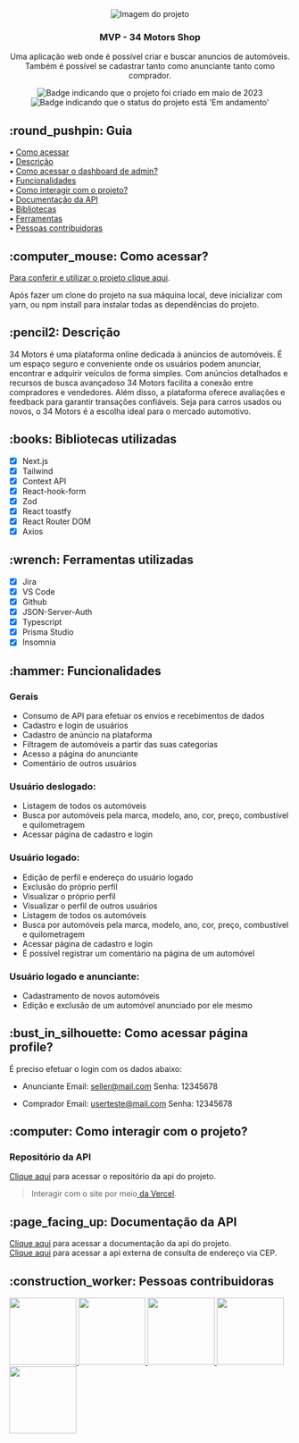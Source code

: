 <div align="center">
<img alt="Imagem do projeto" src="https://github.com/34Motors/34Motors-APP/blob/feat/readmi-app/src/assets/Capa%2034%20Motors.jpg" />
</div>

<div align="center">
<h3>
  MVP - 34 Motors Shop
</h3>
<p>Uma aplicação web onde é possível criar e buscar anuncios de automóveis. Também é possível se cadastrar tanto como anunciante tanto como comprador.</p>
</div>

<p align="center">
    <img alt="Badge indicando que o projeto foi criado em maio de 2023" src="https://img.shields.io/badge/Data%20de%20cria%C3%A7%C3%A3o-Maio%2F2023-blue">
    <img alt="Badge indicando que o status do projeto está 'Em andamento'" src="https://img.shields.io/badge/Status-Em andamento-blue">
</p>

<h2 id="Como acessar"> :round_pushpin: Guia</h2>

• <a href="#Como acessar">Como acessar</a>
<br>
• <a href="#descricao">Descrição</a>
<br>
• <a href="#login">Como acessar o dashboard de admin?</a>
<br>
• <a href="#funcionalidades">Funcionalidades</a>
<br>
• <a href="#interacao">Como interagir com o projeto?</a>
<br>
• <a href="#doc">Documentação da API</a>
<br>
• <a href="#Bibliotecas">Bibliotecas</a>
<br>
• <a href="#Ferramentas">Ferramentas</a>
<br>
• <a href="#Desenvolvedores">Pessoas contribuidoras</a>
<br>

<h2 id="Como acessar"> :computer_mouse: Como acessar?</h2>

<a href="www.34motors.vercel.app">Para conferir e utilizar o projeto clique aqui</a>.
<p>Após fazer um clone do projeto na sua máquina local, deve inicializar com yarn, ou npm install para instalar todas as dependências do projeto.</p>

<h2 id="descricao">:pencil2: Descrição</h2>
34 Motors é uma plataforma online dedicada à anúncios de automóveis. É um espaço seguro e conveniente onde os usuários podem anunciar, encontrar e adquirir veículos de forma simples. Com anúncios detalhados e recursos de busca avançadoso 34 Motors facilita a conexão entre compradores e vendedores. Além disso, a plataforma oferece avaliações e feedback para garantir transações confiáveis. Seja para carros usados ou novos, o 34 Motors é a escolha ideal para o mercado automotivo.

<h2 id="Bibliotecas">:books: Bibliotecas utilizadas</h2>

- [x] Next.js
- [x] Tailwind
- [x] Context API
- [x] React-hook-form
- [x] Zod
- [x] React toastfy
- [x] React Router DOM
- [x] Axios

<h2 id="Ferramentas">:wrench: Ferramentas utilizadas</h2>

- [x] Jira
- [x] VS Code
- [x] Github
- [x] JSON-Server-Auth
- [x] Typescript
- [x] Prisma Studio
- [x] Insomnia

<h2 id="funcionalidades">:hammer: Funcionalidades</h2>

### Gerais
- Consumo de API para efetuar os envios e recebimentos de dados
- Cadastro e login de usuários
- Cadastro de anúncio na plataforma
- Filtragem de automóveis a partir das suas categorias
- Acesso a página do anunciante
- Comentário de outros usuários

### Usuário deslogado:
- Listagem de todos os automóveis
- Busca por automóveis pela marca, modelo, ano, cor, preço, combustível e quilometragem
- Acessar página de cadastro e login

### Usuário logado:
- Edição de perfil e endereço do usuário logado
- Exclusão do próprio perfil
- Visualizar o próprio perfil
- Visualizar o perfil de outros usuários
- Listagem de todos os automóveis
- Busca por automóveis pela marca, modelo, ano, cor, preço, combustível e quilometragem
- Acessar página de cadastro e login
- É possível registrar um comentário na página de um automóvel
 
### Usuário logado e anunciante:
- Cadastramento de novos automóveis
- Edição e exclusão de um automóvel anunciado por ele mesmo

<h2 id="login">:bust_in_silhouette: Como acessar página profile?</h2>
É preciso efetuar o login com os dados abaixo:

- Anunciante
Email: seller@mail.com
Senha: 12345678

- Comprador
Email: userteste@mail.com
Senha: 12345678

<h2 id="interacao">:computer: Como interagir com o projeto? </h2>

### Repositório da API

<a href="https://github.com/34Motors/34Motors-API">Clique aqui</a> para acessar o repositório da api do projeto.
<br/>

 >Interagir com o site por meio<a href="www.34motors.vercel.app"> da Vercel</a>.

<h2 id="doc">:page_facing_up: Documentação da API </h2>

<a href="https://github.com/34Motors/API-Doc">Clique aqui</a> para acessar a documentação da api do projeto.
<br/>
<a href="https://viacep.com.br/">Clique aqui</a> para acessar a api externa de consulta de endereço via CEP.

<h2 id="Desenvolvedores">:construction_worker: Pessoas contribuidoras</h2>

<a href="https://github.com/freitassneto">
  <img width="120px" src="https://avatars.githubusercontent.com/u/109801407?v=4">
</a>

<a href="https://github.com/ArthurViniciusBA1">
  <img width="120px" src="https://avatars.githubusercontent.com/u/76403597?v=4">
</a>
 
<a href="https://github.com/IsadoraPerdigao">
  <img width="120px" src="https://avatars.githubusercontent.com/u/102971900?v=4">
</a>
 
<a href="https://github.com/PauloMorenoD">
  <img width="120px" src="https://avatars.githubusercontent.com/u/106778522?v=4">
</a>
 
<a href="https://github.com/CarolinaOlivaCruz">
  <img width="120px" src="https://avatars.githubusercontent.com/u/78989471?v=4">
</a>
